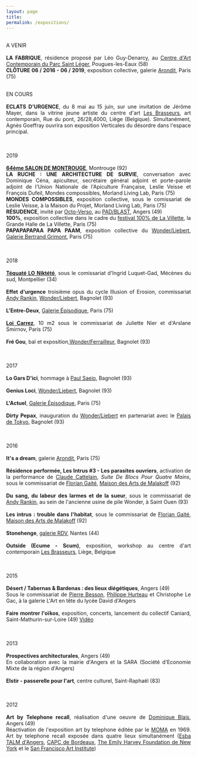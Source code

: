 ```yaml
---
layout: page
title: 
permalink: /expositions/
---
```


<p style="text-align:justify">
<br />
A VENIR
<br>
<br><span style="font-weight: bold;">LA FABRIQUE</span>, résidence proposé par Léo Guy-Denarcy, au <a href="#" onclick='window.open("http://www.parcsaintleger.fr/");return false;'>Centre d'Art Contemporain du Parc Saint Léger</a>, Pougues-les-Eaux (58) 
<br><span style="font-weight: bold;">CLÔTURE 06 / 2016 - 06 / 2019</span>, exposition collective, galerie <a href="#" onclick='window.open("http://arondit.com/");return false;'>Arondit</a>, Paris (75) 
</p>

<p style="text-align:justify">
<br />
EN COURS
<br>
<br><span style="font-weight: bold;">ECLATS D'URGENCE</span>, du 8 mai au 15 juin, sur une invitation de Jérôme Mayer, dans la vitrine jeune artiste du centre d'art <a href="#" onclick='window.open("http://www.lesbrasseurs.org/p/francois-dufeil-fr.html");return false;'>Les Brasseurs</a>, art contemporain, Rue du pont, 26/28,4000, Liège (Belgique). 
Simultanément, Agnès Goeffray ouvrira son exposition Verticales du désordre dans l'espace principal.
</p>

<p style="text-align:justify">
<br />
<br>
2019
<br>
<br> <span style="font-weight: bold;"><a href="#" onclick='window.open("http://www.salondemontrouge.com/548-l-exposition-2019.htm");return false;'>64ème SALON DE MONTROUGE</a></span>, Montrouge (92)
<br> <span style="font-weight: bold;">LA RUCHE : UNE ARCHITECTURE DE SURVIE</span>, conversation avec Dominique Céna, apiculteur, secrétaire général adjoint et porte-parole adjoint de l'Union Nationale de l'Apiculture Française, Leslie Veisse et François Dufeil, Mondes compossibles, Morland Living Lab, Paris (75)
<br> <span style="font-weight: bold;">MONDES COMPOSSIBLES</span>, exposition collective, sous le comissariat de Leslie Veisse, à la Maison du Projet, Morland Living Lab, Paris (75)
<br><span style="font-weight: bold;">RÉSUDENCE</span>, invité par <a href="#" onclick='window.open("https://www.facebook.com/octoverso/");return false;'>Octo-Verso</a>, au <a href="#" onclick='window.open("http://www.collectifblast.com/presentation/");return false;'>PAD/BLAST</a>, Angers (49)
<br><span style="font-weight: bold;">100%</span>, exposition collective dans le cadre du <a href="#" onclick='window.open("https://lavillette.com/tag/festival-100_t113/1");return false;'> festival 100% de La Villette</a>, la Grande Halle de La Villette, Paris (75)
<br><span style="font-weight: bold;">PAPAPAPAPAA PAPA PAAM</span>, exposition collective du <a href="#" onclick='window.open("https://lewonder.com/");return false;'>Wonder/Liebert</a>, <a href="#" onclick='window.open("http://www.bertrandgrimont.com/");return false;'>Galerie Bertrand Grimont</a>, Paris (75)
</p>

<p style="text-align:justify">
<br />
<br>
2018
<br>
<br> <span style="font-weight: bold;"><a href="#" onclick='window.open("https://www.enrevenantdelexpo.com/2018/09/20/tequate-lo-niktete-le-wonder-liebert-montpellier/");return false;'>Téquaté LO Niktété</a></span>, sous le comissariat d'Ingrid Luquet-Gad, Mécènes du sud, Montpellier (34)
<br>
<br> <span style="font-weight: bold;">Effet d'urgence</span> troisi&egrave;me opus du cycle Illusion of Erosion, commissariat <a href="#" onclick='window.open("http://andy-rankin.com/");return false;'>Andy Rankin</a>, <a href="#" onclick='window.open("https://lewonder.com/");return false;'>Wonder/Liebert</a>, Bagnolet (93)
<br>
<br> <span style="font-weight: bold;">L'Entre-Deux</span>, <a href="#" onclick='window.open("https://www.facebook.com/lagalerie.episodique");return false;'>Galerie &Eacute;pisodique</a>, Paris (75)
<br>
<br> <span style="font-weight: bold;"><a href="#" onclick='window.open("http://loicarrez.xyz");return false;'>Loi Carrez</a></span>, 10 m2 sous le commissariat de Juliette Nier et d'Arslane Smirnov, Paris (75)
<br>
<br> <span style="font-weight: bold;">Fré Gou</span>, bal et exposition,<a href="#" onclick='window.open("https://lewonder.com/");return false;'>Wonder/Ferrailleur</a>, Bagnolet (93)
</p>

<p style="text-align:justify">
<br />
<br>
2017
<br>
<br> <span style="font-weight: bold;">Lo Gars D'ici</span>, hommage à <a href="#" onclick='window.open("http://saeio.paris/");return false;'>Paul Saeio</a>, Bagnolet (93)
<br>
<br> <span style="font-weight: bold;">Genius Loci</span>, <a href="#" onclick='window.open("https://www.facebook.com/WONDER.LIEBERT/");return false;'>Wonder/Liebert</a>, Bagnolet (93)
<br>
<br> <span style="font-weight: bold;">L'Actuel</span>, <a href="#" onclick='window.open("https://www.facebook.com/lagalerie.episodique");return false;'>Galerie &Eacute;pisodique</a>, Paris (75)
<br> 
<br> <span style="font-weight: bold;">Dirty Pepax</span>,  inauguration du <a href="#" onclick='window.open("https://www.facebook.com/WONDER.LIEBERT/");return false;'>Wonder/Liebert</a> en partenariat avec le <a href="#" onclick='window.open("http://www.palaisdetokyo.com/");return false;'>Palais de Tokyo</a>, Bagnolet (93)
</p>

<p style="text-align:justify">
<br />
<br>
2016
<br>
<br> <span style="font-weight: bold;">It's a dream</span>, galerie <a href="#" onclick='window.open("http://arondit.com/");return false;'>Arondit</a>, Paris (75)
<br>
<br> <span style="font-weight: bold;">R&eacute;sidence perform&eacute;e, Les Intrus #3 - Les parasites ouvriers</span>, activation de la performance de <a href="#" onclick='window.open("http://www.claudecattelain.com/");return false;'>Claude Cattelain</a>, <span style="font-style: italic;">Suite
De Blocs Pour Quatre Mains</span>, sous le commissariat de <a href="#" onclick='window.open("http://floriangaite.fr/accueil/");return false;'>Florian Gait&eacute;</a>, <a href="#" onclick='window.open("http://maisondesarts.malakoff.fr/");return false;'>Maison des Arts de Malakoff</a> (92)
<br>
<br> <span style="font-weight: bold;">Du sang, du labeur des larmes et de la sueur</span>, sous le commissariat de <a href="#" onclick='window.open("http://andy-rankin.com/");return false;'>Andy Rankin</a>, au sein de l'ancienne usine de pile Wonder, &agrave; Saint Ouen (93)
<br>
<br> <span style="font-weight: bold;">Les intrus : trouble dans l'habitat</span>, sous le commissariat de <a href="#" onclick='window.open("http://floriangaite.fr/accueil/");return false;'>Florian Gait&eacute;</a>, <a href="#" onclick='window.open("http://maisondesarts.malakoff.fr/");return false;'>Maison des Arts de Malakoff</a> (92)
<br>
<br> <span style="font-weight: bold;">Stonehenge</span>, <a href="#" onclick='window.open("http://galerierdv.com/");return false;'>galerie RDV</a>, Nantes (44)
<br>
<br> <span style="font-weight: bold;">Outside (Ecume - Scum)</span>, exposition, workshop au centre d'art contemporain <a href="#" onclick='window.open("http://www.lesbrasseurs.org/");return false;'>Les Brasseurs</a>, Li&egrave;ge, Belgique
</p>

<p style="text-align:justify">
<br />
<br>
2015
<br>
<br> <span style="font-weight: bold;"> D&eacute;sert / Tabernas & Bardenas : des lieux di&eacute;g&eacute;tiques</span>, Angers (49)
<br> Sous le commissariat de <a href="#" onclick='window.open("http://www.reseaux-artistes.fr/dossiers/pierre-besson?lng=fr");return false;'>Pierre Besson</a>, <a href="#" onclick='window.open("http://www.hurteau.org/");return false;'>Philippe Hurteau</a> et Christophe Le Gac, &agrave;  la galerie L'Art en t&ecirc;te du lyc&eacute;e David d'Angers
<br>
<br> <span style="font-weight: bold;">Faire montrer l'o&iuml;kos</span>, exposition, concerts, lancement du collectif Caniard, Saint-Mathurin-sur-Loire (49) <a href="#" onclick='window.open("https://www.youtube.com/watch?v=8jVoWUsMYk8");return false;'>Vid&eacute;o</a> 
</p>

<p style="text-align:justify">
<br />
<br>
2013
<br>
<br> <span style="font-weight: bold;">Prospectives architecturales</span>, Angers (49)
<br> En collaboration avec la mairie d'Angers et la SARA (Soci&eacute;t&eacute; d'Economie Mixte de la r&eacute;gion d'Angers)
<br>
<br> <span style="font-weight: bold;">Elstir - passerelle pour l'art</span>, centre culturel, Saint-Rapha&euml;l (83)
</p>

<p style="text-align:justify">
<br />
<br>
2012
<br>
<br> <span style="font-weight: bold;">Art by Telephone recall</span>, r&eacute;alisation d'une oeuvre de <a href="#" onclick='window.open("https://fr.wikipedia.org/wiki/Dominique_Blais");return false;'>Dominique Blais</a>, Angers (49)
<br> R&eacute;activation de l'exposition art by telephone &eacute;dit&eacute;e par le <a href="#" onclick='window.open("https://www.moma.org/");return false;'>MOMA</a> en 1969. Art by telephone recall expos&eacute;e dans quatre lieux simultan&eacute;ment (<a href="#" onclick='window.open("http://angers.esba-talm.fr/");return false;'>Esba TALM d'Angers</a>, <a href="#" onclick='window.open("http://www.capc-bordeaux.fr/");return false;'>CAPC de Bordeaux</a>, <a href="#" onclick='window.open("http://emilyharveyfoundation.org/");return false;'>The Emily Harvey Foundation de New York</a> et le <a href="#" onclick='window.open("http://www.sfai.edu/");return false;'>San Francisco Art Institute</a>)
</p>


